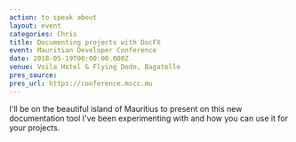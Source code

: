 ```yaml
---
action: to speak about
layout: event
categories: Chris
title: Documenting projects with DocFX
event: Mauritian Developer Conference
date: 2018-05-19T00:00:00.000Z
venue: Voila Hotel & Flying Dodo, Bagatelle
pres_source:
pres_url: https://conference.mscc.mu
---
```


I'll be on the beautiful island of Mauritius to present on this new documentation tool I've been experimenting with and how you can use it for your projects.
